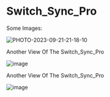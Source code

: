 # Switch_Sync_Pro

Some Images:

![PHOTO-2023-09-21-21-18-10](https://github.com/abby1712/Switch_Sync_Pro/assets/72368959/93eb18fd-2bf7-4c5a-89c2-3ab2d3da541f)

Another View Of The Switch_Sync_Pro

![image](https://github.com/abby1712/Switch_Sync_Pro/assets/72368959/e351cb50-c736-4527-9eb7-35a947d8de4a)


Another View Of The Switch_Sync_Pro

![image](https://github.com/abby1712/Switch_Sync_Pro/assets/72368959/eb2ff9b8-c9b6-4ff4-8146-84c0c16d91f6)
